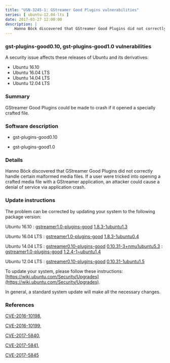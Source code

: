 ```yaml
---
title: "USN-3245-1: GStreamer Good Plugins vulnerabilities"
series: [ ubuntu-12.04-lts ]
date: 2017-03-27 12:00:00
description: |
    Hanno Böck discovered that GStreamer Good Plugins did not correctly handle certain malformed media files. If a user were tricked into opening a crafted media file with a GStreamer application, an attacker could cause a denial of service via application crash. 
--- 
```

 
### gst-plugins-good0.10, gst-plugins-good1.0 vulnerabilities

A security issue affects these releases of Ubuntu and its derivatives:

* Ubuntu 16.10
* Ubuntu 16.04 LTS
* Ubuntu 14.04 LTS
* Ubuntu 12.04 LTS

### Summary

GStreamer Good Plugins could be made to crash if it opened a specially crafted file.

### Software description

* gst-plugins-good0.10 

* gst-plugins-good1.0 

### Details

Hanno Böck discovered that GStreamer Good Plugins did not correctly handle certain malformed media files. If a user were tricked into opening a crafted media file with a GStreamer application, an attacker could cause a denial of service via application crash. 

### Update instructions

The problem can be corrected by updating your system to the following package version:

Ubuntu 16.10
 : [gstreamer1.0-plugins-good](https://launchpad.net/ubuntu/+source/gst-plugins-good1.0) <span> [1.8.3-1ubuntu1.3](https://launchpad.net/ubuntu/+source/gst-plugins-good1.0/1.8.3-1ubuntu1.3) </span> 

Ubuntu 16.04 LTS
 : [gstreamer1.0-plugins-good](https://launchpad.net/ubuntu/+source/gst-plugins-good1.0) <span> [1.8.3-1ubuntu0.4](https://launchpad.net/ubuntu/+source/gst-plugins-good1.0/1.8.3-1ubuntu0.4) </span> 

Ubuntu 14.04 LTS
 : [gstreamer0.10-plugins-good](https://launchpad.net/ubuntu/+source/gst-plugins-good0.10) <span> [0.10.31-3+nmu1ubuntu5.3](https://launchpad.net/ubuntu/+source/gst-plugins-good0.10/0.10.31-3+nmu1ubuntu5.3) </span> 
 : [gstreamer1.0-plugins-good](https://launchpad.net/ubuntu/+source/gst-plugins-good1.0) <span> [1.2.4-1~ubuntu1.4](https://launchpad.net/ubuntu/+source/gst-plugins-good1.0/1.2.4-1~ubuntu1.4) </span> 

Ubuntu 12.04 LTS
 : [gstreamer0.10-plugins-good](https://launchpad.net/ubuntu/+source/gst-plugins-good0.10) <span> [0.10.31-1ubuntu1.5](https://launchpad.net/ubuntu/+source/gst-plugins-good0.10/0.10.31-1ubuntu1.5) </span> 

To update your system, please follow these instructions: [https://wiki.ubuntu.com/Security/Upgrades](https://wiki.ubuntu.com/Security/Upgrades).

In general, a standard system update will make all the necessary changes. 

### References

 [CVE-2016-10198](http://people.ubuntu.com/~ubuntu-security/cve/CVE-2016-10198), 

 [CVE-2016-10199](http://people.ubuntu.com/~ubuntu-security/cve/CVE-2016-10199), 

 [CVE-2017-5840](http://people.ubuntu.com/~ubuntu-security/cve/CVE-2017-5840), 

 [CVE-2017-5841](http://people.ubuntu.com/~ubuntu-security/cve/CVE-2017-5841), 

 [CVE-2017-5845](http://people.ubuntu.com/~ubuntu-security/cve/CVE-2017-5845)
 
